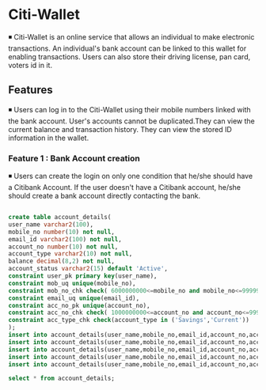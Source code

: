 # Citi-Wallet
   ◾ Citi-Wallet is an online service that allows an individual to make electronic transactions. An individual's bank account
     can be linked to this wallet for enabling transactions. Users can also store their driving license, pan card, voters id in it.
 
 ## Features
   ◾ Users can log in to the Citi-Wallet using their mobile numbers linked with the bank account. User's accounts cannot be 
     duplicated.They can view the current balance and transaction history. They can view the stored ID information in the wallet.
  
 ### Feature 1 : Bank Account creation 
   ◾ Users can create the login on only one condition that he/she should have a Citibank Account. If the user doesn't have a
     Citibank account, he/she should create a bank account directly contacting the bank. 
 
 ```sql
 
create table account_details(
user_name varchar2(100),
mobile_no number(10) not null,
email_id varchar2(100) not null,
account_no number(10) not null,
account_type varchar2(10) not null,
balance decimal(8,2) not null,
account_status varchar2(15) default 'Active',
constraint user_pk primary key(user_name),
constraint mob_uq unique(mobile_no),
constraint mob_no_chk check( 6000000000<=mobile_no and mobile_no<=9999999999),
constraint email_uq unique(email_id),
constraint acc_no_pk unique(account_no),
constraint acc_no_chk check( 1000000000<=account_no and account_no<=9999999999),
constraint acc_type_chk check(account_type in ('Savings','Current'))
);
insert into account_details(user_name,mobile_no,email_id,account_no,account_type,balance,account_status) values ('Karthi',6383055138,'karrthicks10@gmail.com',5520049447,'Savings',50000.00,'Inactive');
insert into account_details(user_name,mobile_no,email_id,account_no,account_type,balance) values ('Selva',6383055145,'selva10@gmail.com',5520049456,'Savings',60000.00);
insert into account_details(user_name,mobile_no,email_id,account_no,account_type,balance) values ('Siva',6383055123,'siva@gmail.com',5520049347,'Savings',70000.00);
insert into account_details(user_name,mobile_no,email_id,account_no,account_type,balance,account_status) values ('Kesavan',6383054567,'kesav@gmail.com',5520049443,'Current',80000.00,'Inactive');
insert into account_details(user_name,mobile_no,email_id,account_no,account_type,balance) values ('Ajmal',6383567878,'ajmal@gmail.com',5520049677,'Current',90000.00);

select * from account_details;

```

 
